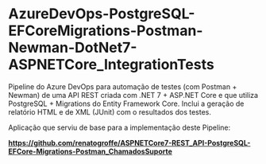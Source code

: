 # AzureDevOps-PostgreSQL-EFCoreMigrations-Postman-Newman-DotNet7-ASPNETCore_IntegrationTests
Pipeline do Azure DevOps para automação de testes (com Postman + Newman) de uma API REST criada com .NET 7 + ASP.NET Core e que utiliza PostgreSQL + Migrations do Entity Framework Core. Inclui a geração de relatório HTML e de XML (JUnit) com o resultados dos testes.

Aplicação que serviu de base para a implementação deste Pipeline:

**https://github.com/renatogroffe/ASPNETCore7-REST_API-PostgreSQL-EFCore-Migrations-Postman_ChamadosSuporte**
